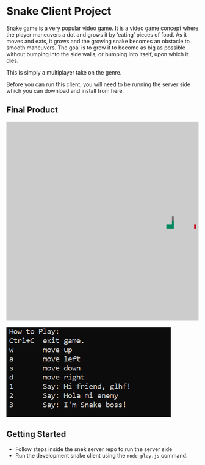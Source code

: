 # Snake Client Project

Snake game is a very popular video game. It is a video game concept where the player maneuvers a dot and grows it by ‘eating’ pieces of food. As it moves and eats, it grows and the growing snake becomes an obstacle to smooth maneuvers. The goal is to grow it to become as big as possible without bumping into the side walls, or bumping into itself, upon which it dies.

This is simply a multiplayer take on the genre.

Before you can run this client, you will need to be running the server side which you can download and install from here. 

## Final Product

![GameImage](/SnakeGameImg.PNG)

![ControlsImage](/SnakeInstructions2.PNG)


## Getting Started

- Follow steps inside the snek server repo to run the server side
- Run the development snake client using the `node play.js` command.